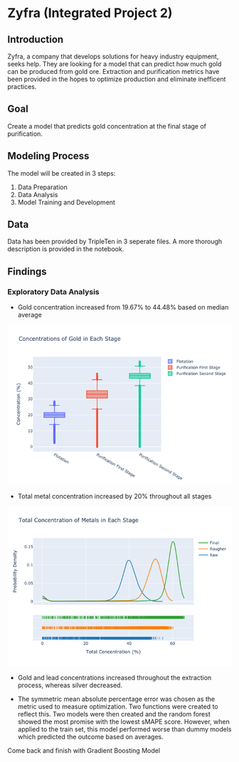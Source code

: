 # Zyfra (Integrated Project 2)

## Introduction

Zyfra, a company that develops solutions for heavy industry equipment, seeks help. They are looking for a model that can predict how much gold can be produced from gold ore. Extraction and purification metrics have been provided in the hopes to optimize production and eliminate inefficent practices.

## Goal

Create a model that predicts gold concentration at the final stage of purification.

## Modeling Process

The model will be created in 3 steps:

1. Data Preparation
2. Data Analysis
3. Model Training and Development

## Data 

Data has been provided by TripleTen in 3 seperate files. A more thorough description is provided in the notebook.

## Findings

### Exploratory Data Analysis

- Gold concentration increased from 19.67% to 44.48% based on median average

![gold_concentration](pics/gold_concentration.png)

- Total metal concentration increased by 20% throughout all stages

![total_concentration](pics/total_concentration.png)

- Gold and lead concentrations increased throughout the extraction process, whereas silver decreased.

- The symmetric mean absolute percentage error was chosen as the metric used to measure optimization. Two functions were created to reflect this. Two models were then created and the random forest showed the most promise with the lowest sMAPE score. However, when applied to the train set, this model performed worse than dummy models which predicted the outcome based on averages.

Come back and finish with Gradient Boosting Model